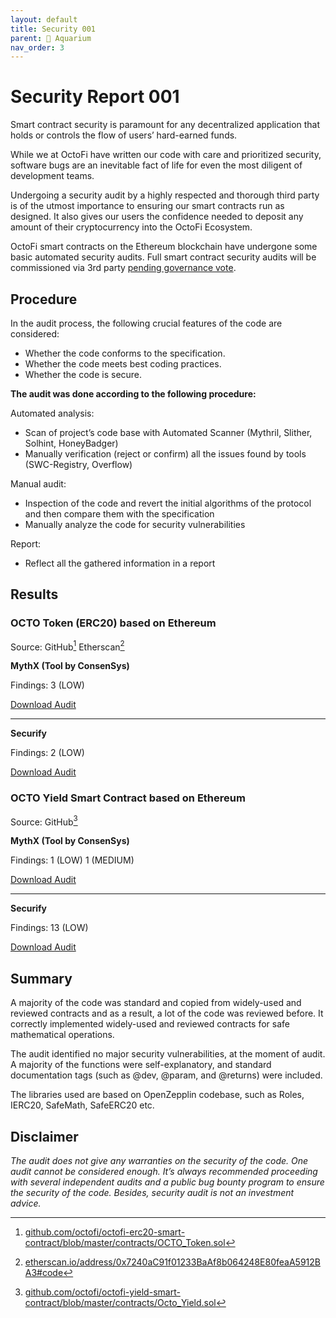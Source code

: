 ```yaml
---
layout: default
title: Security 001 
parent: 🧾 Aquarium 
nav_order: 3
---
```


# Security Report 001

Smart contract security is paramount for any decentralized application that holds or controls the flow of users’ hard-earned funds. 

While we at OctoFi have written our code with care and prioritized security, software bugs are an inevitable fact of life for even the most diligent of development teams. 

Undergoing a security audit by a highly respected and thorough third party is of the utmost importance to ensuring our smart contracts run as designed. It also gives our users the confidence needed to deposit any amount of their cryptocurrency into the OctoFi Ecosystem.

OctoFi smart contracts on the Ethereum blockchain have undergone some basic automated security audits. Full smart contract security audits will be commissioned via 3rd party [pending governance vote](https://snapshot.page/#/octofi/proposal/QmSdchXdZP4hi3TgzH8pT52QV3w1AFVNbSkGp4a9Koq3xC). 

## Procedure

In the audit process, the following crucial features of the code are considered:

- Whether the code conforms to the specification. 
- Whether the code meets best coding practices.
- Whether the code is secure.


**The audit was done according to the following procedure:**

Automated analysis:

- Scan of project’s code base with Automated Scanner (Mythril, Slither, Solhint, HoneyBadger)
- Manually verification (reject or confirm) all the issues found by tools (SWC-Registry, Overflow)

Manual audit:

- Inspection of the code and revert the initial algorithms of the protocol and then compare them with the specification
- Manually analyze the code for security vulnerabilities

Report:

- Reflect all the gathered information in a report

## Results

### OCTO Token (ERC20) based on Ethereum

Source: GitHub[^1] Etherscan[^2]

**MythX (Tool by ConsenSys)**

Findings: 3 (LOW)

[Download Audit](https://github.com/octofi/octofi-smart-contract-audits/raw/master/octo-token/MythX_Audit_OCTO_Token_Contract.pdf)

---

**Securify**

Findings: 2 (LOW)

[Download Audit](https://github.com/octofi/octofi-smart-contract-audits/raw/master/octo-token/Securify_Audit_OCTO_Token_Contract.pdf)

### OCTO Yield Smart Contract based on Ethereum

Source: GitHub[^3]

**MythX (Tool by ConsenSys)**

Findings: 1 (LOW) 1 (MEDIUM)

[Download Audit](https://github.com/octofi/octofi-smart-contract-audits/raw/master/octo-yield/MythX_Audit_OCTO_Yield_Contract.pdf)

---

**Securify** 

Findings: 13 (LOW)

[Download Audit](https://github.com/octofi/octofi-smart-contract-audits/raw/master/octo-yield/Securify_Audit_OCTO_Yield_Contract.pdf)

## Summary

A majority of the code was standard and copied from widely-used and reviewed contracts and as a result, a lot of the code was reviewed before. It correctly implemented widely-used and reviewed contracts for safe mathematical operations. 

The audit identified no major security vulnerabilities, at the moment of audit. A majority of the functions were self-explanatory, and standard documentation tags (such as @dev, @param, and @returns) were included.

The libraries used are based on OpenZepplin codebase, such as Roles, IERC20, SafeMath, SafeERC20 etc.


## Disclaimer

*The audit does not give any warranties on the security of the code. One audit cannot be considered enough. It’s always recommended proceeding with several independent audits and a public bug bounty program to ensure the security of the code. Besides, security audit is not an investment advice.*


[^1]: [github.com/octofi/octofi-erc20-smart-contract/blob/master/contracts/OCTO_Token.sol](https://github.com/octofi/octofi-erc20-smart-contract/blob/master/contracts/OCTO_Token.sol)
[^2]: [etherscan.io/address/0x7240aC91f01233BaAf8b064248E80feaA5912BA3#code](https://etherscan.io/address/0x7240aC91f01233BaAf8b064248E80feaA5912BA3#code)
[^3]: [github.com/octofi/octofi-yield-smart-contract/blob/master/contracts/Octo_Yield.sol](https://github.com/octofi/octofi-yield-smart-contract/blob/master/contracts/Octo_Yield.sol)


